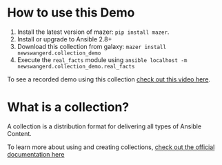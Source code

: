 # How to use this Demo

1. Install the latest version of mazer: `pip install mazer`.
2. Install or upgrade to Ansible 2.8+
3. Download this collection from galaxy: `mazer install newswangerd.collection_demo`
4. Execute the `real_facts` module using `ansible localhost -m newswangerd.collection_demo.real_facts`

To see a recorded demo using this collection [check out this video here](https://www.youtube.com/watch?v=d792W44I5KM).

# What is a collection?

A collection is a distribution format for delivering all types of Ansible Content.

To learn more about using and creating collections, [check out the official documentation here](https://docs.ansible.com/ansible/devel/dev_guide/collections_tech_preview.html)
